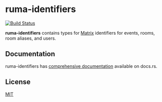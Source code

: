# ruma-identifiers

[![Build Status](https://travis-ci.org/ruma/ruma-identifiers.svg?branch=master)](https://travis-ci.org/ruma/ruma-identifiers)

**ruma-identifiers** contains types for [Matrix](https://matrix.org/) identifiers for events, rooms, room aliases, and users.

## Documentation

ruma-identifiers has [comprehensive documentation](https://docs.rs/ruma-identifiers) available on docs.rs.

## License

[MIT](http://opensource.org/licenses/MIT)
